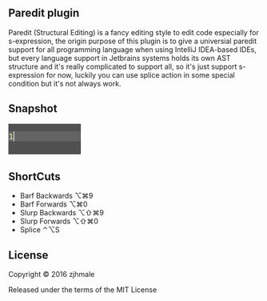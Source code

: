 ## Paredit plugin

Paredit (Structural Editing) is a fancy editing style to edit code especially for s-expression, the origin purpose of this plugin is to give a universial paredit support for all programming language when using IntelliJ IDEA-based IDEs, but every language support in Jetbrains systems holds its own AST structure and it's really complicated to support all, so it's just support s-expression for now, luckily you can use splice action in some special condition but it's not always work.

## Snapshot

![](./pics/snapshot.gif)

## ShortCuts

* Barf Backwards  ⌥⌘9
* Barf Forwards   ⌥⌘0
* Slurp Backwards ⌥⇧⌘9
* Slurp Forwards  ⌥⇧⌘0
* Splice          ⌃⌥S

## License

Copyright © 2016 zjhmale

Released under the terms of the MIT License
